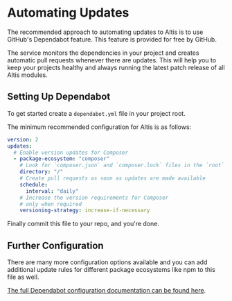 # Automating Updates

The recommended approach to automating updates to Altis is to use GitHub's Dependabot feature. This feature is provided for free by GitHub.

The service monitors the dependencies in your project and creates automatic pull requests whenever there are updates. This will help you to keep your projects healthy and always running the latest patch release of all Altis modules.

## Setting Up Dependabot

To get started create a `dependabot.yml` file in your project root.

The minimum recommended configuration for Altis is as follows:

```yaml
version: 2
updates:
  # Enable version updates for Composer
  - package-ecosystem: "composer"
    # Look for `composer.json` and `composer.lock` files in the `root` directory
    directory: "/"
    # Create pull requests as soon as updates are made available
    schedule:
      interval: "daily"
    # Increase the version requirements for Composer
    # only when required
    versioning-strategy: increase-if-necessary
```

Finally commit this file to your repo, and you're done.

## Further Configuration

There are many more configuration options available and you can add additional update rules for different package ecosystems like npm to this file as well.

[The full Dependabot configuration documentation can be found here](https://help.github.com/en/github/administering-a-repository/configuration-options-for-dependency-updates).
